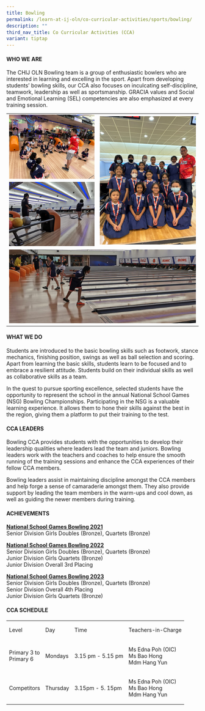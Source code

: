 ```yaml
---
title: Bowling
permalink: /learn-at-ij-oln/co-curricular-activities/sports/bowling/
description: ""
third_nav_title: Co Curricular Activities (CCA)
variant: tiptap
---
```

<h4>WHO WE ARE</h4><p>The CHIJ OLN Bowling team is a group of enthusiastic bowlers who are interested in learning and excelling in the sport. Apart from developing students’ bowling skills, our CCA also focuses on inculcating self-discipline, teamwork, leadership as well as sportsmanship. GRACIA values and Social and Emotional Learning (SEL) competencies are also emphasized at every training session.</p><table><tbody><tr><td rowspan="1" colspan="1"><div class="isomer-image-wrapper"><img style="width: 100%" height="auto" width="100%" alt="" src="/images/CCAPics/Bowling1w.jpg"></div></td><td rowspan="2" colspan="1"><div class="isomer-image-wrapper"><img style="width: 100%" height="auto" width="100%" alt="" src="/images/CCAPics/Bowling3w.jpg"></div></td></tr><tr><td rowspan="1" colspan="1"><div class="isomer-image-wrapper"><img style="width: 100%" height="auto" width="100%" alt="" src="/images/CCAPics/Bowling2w.jpg"></div></td></tr><tr><td rowspan="1" colspan="2"><div class="isomer-image-wrapper"><img style="width: 100%" height="auto" width="100%" alt="" src="/images/CCAPics/Bowling4w.jpg"></div></td></tr></tbody></table><h4>WHAT WE DO</h4><p>Students are introduced to the basic bowling skills such as footwork, stance mechanics, finishing position, swings as well as ball selection and scoring. Apart from learning the basic skills, students learn to be focused and to embrace a resilient attitude. Students build on their individual skills as well as collaborative skills as a team.</p><p>In the quest to pursue sporting excellence, selected students have the opportunity to represent the school in the annual National School Games (NSG) Bowling Championships. Participating in the NSG is a valuable learning experience. It allows them to hone their skills against the best in the region, giving them a platform to put their training to the test.</p><h4>CCA LEADERS</h4><p>Bowling CCA provides students with the opportunities to develop their leadership qualities where leaders lead the team and juniors. Bowling leaders work with the teachers and coaches to help ensure the smooth running of the training sessions and enhance the CCA experiences of their fellow CCA members.</p><p>Bowling leaders assist in maintaining discipline amongst the CCA members and help forge a sense of camaraderie amongst them. They also provide support by leading the team members in the warm-ups and cool down, as well as guiding the newer members during training.</p><h4>ACHIEVEMENTS</h4><p><strong><u>National School Games Bowling 2021</u></strong><br>Senior Division Girls Doubles (Bronze), Quartets (Bronze)</p><p><strong><u>National School Games Bowling 2022</u></strong><br>Senior Division Girls Doubles (Bronze), Quartets (Bronze) <br>Junior Division Girls Quartets (Bronze)<br>Junior Division Overall 3rd Placing</p><p><strong><u>National School Games Bowling 2023</u></strong><br>Senior Division Girls Doubles (Bronze), Quartets (Bronze)<br>Senior Division Overall 4th Placing<br>Junior Division Girls Quartets (Bronze)</p><h4>CCA SCHEDULE</h4><table><tbody><tr><td rowspan="1" colspan="1"><p>Level</p></td><td rowspan="1" colspan="1"><p>Day</p></td><td rowspan="1" colspan="1"><p>Time</p></td><td rowspan="1" colspan="1"><p>Teachers-in-Charge</p></td></tr><tr><td rowspan="1" colspan="1"><p>Primary 3 to<br>Primary 6</p></td><td rowspan="1" colspan="1"><p>Mondays</p></td><td rowspan="1" colspan="1"><p>3.15 pm - 5.15 pm</p></td><td rowspan="1" colspan="1"><p>Ms Edna Poh (OIC)<br>Ms Bao Hong<br>Mdm Hang Yun</p></td></tr><tr><td rowspan="1" colspan="1"><p>Competitors</p></td><td rowspan="1" colspan="1"><p>Thursday</p></td><td rowspan="1" colspan="1"><p>3.15pm - 5. 15pm</p></td><td rowspan="1" colspan="1"><p>Ms Edna Poh (OIC)<br>Ms Bao Hong<br>Mdm Hang Yun</p></td></tr></tbody></table><p></p>